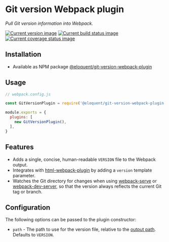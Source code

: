 # Git version Webpack plugin

*Pull Git version information into Webpack.*

[![Current version image][version-image]][current version]
[![Current build status image][build-image]][current build status]
[![Current coverage status image][coverage-image]][current coverage status]

[build-image]: https://img.shields.io/travis/com/eloquent/git-version-webpack-plugin/master.svg?style=flat-square "Current build status for the master branch"
[coverage-image]: https://img.shields.io/codecov/c/github/eloquent/git-version-webpack-plugin/master.svg?style=flat-square "Current test coverage for the master branch"
[current build status]: https://travis-ci.com/eloquent/git-version-webpack-plugin
[current coverage status]: https://codecov.io/github/eloquent/git-version-webpack-plugin
[current version]: https://www.npmjs.com/package/@eloquent/git-version-webpack-plugin
[version-image]: https://img.shields.io/npm/v/@eloquent/git-version-webpack-plugin.svg?style=flat-square "This project uses semantic versioning"

## Installation

- Available as NPM package [@eloquent/git-version-webpack-plugin]

[@eloquent/git-version-webpack-plugin]: https://www.npmjs.com/package/@eloquent/git-version-webpack-plugin

## Usage

~~~js
// webpack.config.js

const GitVersionPlugin = require('@eloquent/git-version-webpack-plugin')

module.exports = {
  plugins: [
    new GitVersionPlugin(),
  ],
}
~~~

## Features

- Adds a single, concise, human-readable `VERSION` file to the Webpack output.
- Integrates with [html-webpack-plugin] by adding a `version` template
  parameter.
- Watches the Git directory for changes when using [webpack-serve] or
  [webpack-dev-server], so that the version always reflects the current Git tag
  or branch.

[html-webpack-plugin]: https://github.com/jantimon/html-webpack-plugin
[webpack-dev-server]: https://github.com/webpack/webpack-dev-server
[webpack-serve]: https://github.com/webpack-contrib/webpack-serve

## Configuration

The following options can be passed to the plugin constructor:

- `path` - The path to use for the version file, relative to the [output path].
           Defaults to `VERSION`.

[output path]: https://webpack.js.org/configuration/output/#output-path
